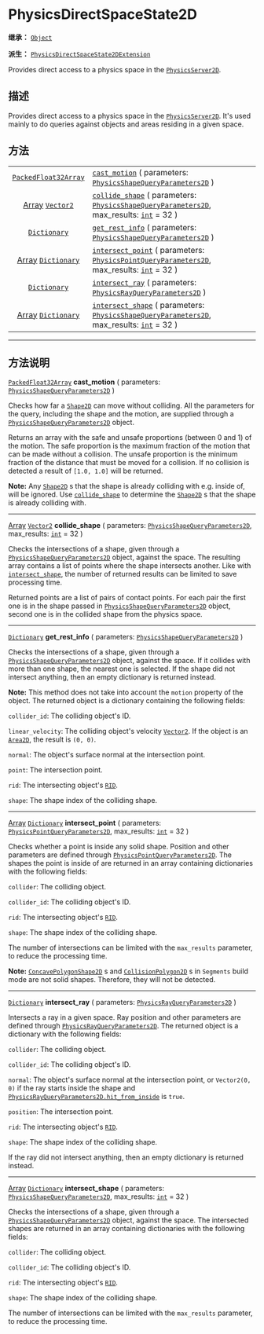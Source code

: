 <!-- ⚠ 请勿编辑本文件 ⚠ -->
<!-- 本文档使用脚本从 WeDot 引擎源码仓库生成。 -->
<!-- 生成脚本：https://github.com/WeDot-Engine/WeDot/tree/4.3/doc/tools/make_md.py； -->
<!-- 原文件：https://github.com/WeDot-Engine/WeDot/tree/4.3/doc/classes/PhysicsDirectSpaceState2D.xml。 -->

<div id="_class_physicsdirectspacestate2d"></div>

# PhysicsDirectSpaceState2D

**继承：** [`Object`](class_object.md)

**派生：** [`PhysicsDirectSpaceState2DExtension`](class_physicsdirectspacestate2dextension.md)

Provides direct access to a physics space in the [`PhysicsServer2D`](class_physicsserver2d.md).

## 描述

Provides direct access to a physics space in the [`PhysicsServer2D`](class_physicsserver2d.md). It's used mainly to do queries against objects and areas residing in a given space.

## 方法

|||
|:-:|:--|
| [`PackedFloat32Array`](class_packedfloat32array.md)         | [`cast_motion`](class_physicsdirectspacestate2dmd#class_physicsdirectspacestate2d_method_cast_motion) ( parameters: [`PhysicsShapeQueryParameters2D`](class_physicsshapequeryparameters2d.md) )                                                  |
| [Array](class_array.md) [`Vector2`](class_vector2.md)       | [`collide_shape`](class_physicsdirectspacestate2dmd#class_physicsdirectspacestate2d_method_collide_shape) ( parameters: [`PhysicsShapeQueryParameters2D`](class_physicsshapequeryparameters2d.md), max_results: [`int`](class_int.md) = 32 )     |
| [`Dictionary`](class_dictionary.md)                         | [`get_rest_info`](class_physicsdirectspacestate2dmd#class_physicsdirectspacestate2d_method_get_rest_info) ( parameters: [`PhysicsShapeQueryParameters2D`](class_physicsshapequeryparameters2d.md) )                                              |
| [Array](class_array.md) [`Dictionary`](class_dictionary.md) | [`intersect_point`](class_physicsdirectspacestate2dmd#class_physicsdirectspacestate2d_method_intersect_point) ( parameters: [`PhysicsPointQueryParameters2D`](class_physicspointqueryparameters2d.md), max_results: [`int`](class_int.md) = 32 ) |
| [`Dictionary`](class_dictionary.md)                         | [`intersect_ray`](class_physicsdirectspacestate2dmd#class_physicsdirectspacestate2d_method_intersect_ray) ( parameters: [`PhysicsRayQueryParameters2D`](class_physicsrayqueryparameters2d.md) )                                                  |
| [Array](class_array.md) [`Dictionary`](class_dictionary.md) | [`intersect_shape`](class_physicsdirectspacestate2dmd#class_physicsdirectspacestate2d_method_intersect_shape) ( parameters: [`PhysicsShapeQueryParameters2D`](class_physicsshapequeryparameters2d.md), max_results: [`int`](class_int.md) = 32 ) |

<!-- rst-class:: classref-section-separator -->

---

## 方法说明

<div id="_class_physicsdirectspacestate2d_method_cast_motion"></div>

[`PackedFloat32Array`](class_packedfloat32array.md) **cast_motion** ( parameters: [`PhysicsShapeQueryParameters2D`](class_physicsshapequeryparameters2d.md) )<div id="class_physicsdirectspacestate2d_method_cast_motion"></div>

Checks how far a [`Shape2D`](class_shape2d.md) can move without colliding. All the parameters for the query, including the shape and the motion, are supplied through a [`PhysicsShapeQueryParameters2D`](class_physicsshapequeryparameters2d.md) object.

Returns an array with the safe and unsafe proportions (between 0 and 1) of the motion. The safe proportion is the maximum fraction of the motion that can be made without a collision. The unsafe proportion is the minimum fraction of the distance that must be moved for a collision. If no collision is detected a result of `[1.0, 1.0]` will be returned.

 **Note:** Any [`Shape2D`](class_shape2d.md) s that the shape is already colliding with e.g. inside of, will be ignored. Use [`collide_shape`](#class_physicsdirectspacestate2d_method_collide_shape) to determine the [`Shape2D`](class_shape2d.md) s that the shape is already colliding with.

<!-- rst-class:: classref-item-separator -->

---

<div id="_class_physicsdirectspacestate2d_method_collide_shape"></div>

[Array](class_array.md) [`Vector2`](class_vector2.md) **collide_shape** ( parameters: [`PhysicsShapeQueryParameters2D`](class_physicsshapequeryparameters2d.md), max_results: [`int`](class_int.md) = 32 )<div id="class_physicsdirectspacestate2d_method_collide_shape"></div>

Checks the intersections of a shape, given through a [`PhysicsShapeQueryParameters2D`](class_physicsshapequeryparameters2d.md) object, against the space. The resulting array contains a list of points where the shape intersects another. Like with [`intersect_shape`](#class_physicsdirectspacestate2d_method_intersect_shape), the number of returned results can be limited to save processing time.

Returned points are a list of pairs of contact points. For each pair the first one is in the shape passed in [`PhysicsShapeQueryParameters2D`](class_physicsshapequeryparameters2d.md) object, second one is in the collided shape from the physics space.

<!-- rst-class:: classref-item-separator -->

---

<div id="_class_physicsdirectspacestate2d_method_get_rest_info"></div>

[`Dictionary`](class_dictionary.md) **get_rest_info** ( parameters: [`PhysicsShapeQueryParameters2D`](class_physicsshapequeryparameters2d.md) )<div id="class_physicsdirectspacestate2d_method_get_rest_info"></div>

Checks the intersections of a shape, given through a [`PhysicsShapeQueryParameters2D`](class_physicsshapequeryparameters2d.md) object, against the space. If it collides with more than one shape, the nearest one is selected. If the shape did not intersect anything, then an empty dictionary is returned instead.

 **Note:** This method does not take into account the `motion` property of the object. The returned object is a dictionary containing the following fields:

 `collider_id`: The colliding object's ID.

 `linear_velocity`: The colliding object's velocity [`Vector2`](class_vector2.md). If the object is an [`Area2D`](class_area2d.md), the result is `(0, 0)`.

 `normal`: The object's surface normal at the intersection point.

 `point`: The intersection point.

 `rid`: The intersecting object's [`RID`](class_rid.md).

 `shape`: The shape index of the colliding shape.

<!-- rst-class:: classref-item-separator -->

---

<div id="_class_physicsdirectspacestate2d_method_intersect_point"></div>

[Array](class_array.md) [`Dictionary`](class_dictionary.md) **intersect_point** ( parameters: [`PhysicsPointQueryParameters2D`](class_physicspointqueryparameters2d.md), max_results: [`int`](class_int.md) = 32 )<div id="class_physicsdirectspacestate2d_method_intersect_point"></div>

Checks whether a point is inside any solid shape. Position and other parameters are defined through [`PhysicsPointQueryParameters2D`](class_physicspointqueryparameters2d.md). The shapes the point is inside of are returned in an array containing dictionaries with the following fields:

 `collider`: The colliding object.

 `collider_id`: The colliding object's ID.

 `rid`: The intersecting object's [`RID`](class_rid.md).

 `shape`: The shape index of the colliding shape.

The number of intersections can be limited with the `max_results` parameter, to reduce the processing time.

 **Note:** [`ConcavePolygonShape2D`](class_concavepolygonshape2d.md) s and [`CollisionPolygon2D`](class_collisionpolygon2d.md) s in `Segments` build mode are not solid shapes. Therefore, they will not be detected.

<!-- rst-class:: classref-item-separator -->

---

<div id="_class_physicsdirectspacestate2d_method_intersect_ray"></div>

[`Dictionary`](class_dictionary.md) **intersect_ray** ( parameters: [`PhysicsRayQueryParameters2D`](class_physicsrayqueryparameters2d.md) )<div id="class_physicsdirectspacestate2d_method_intersect_ray"></div>

Intersects a ray in a given space. Ray position and other parameters are defined through [`PhysicsRayQueryParameters2D`](class_physicsrayqueryparameters2d.md). The returned object is a dictionary with the following fields:

 `collider`: The colliding object.

 `collider_id`: The colliding object's ID.

 `normal`: The object's surface normal at the intersection point, or `Vector2(0, 0)` if the ray starts inside the shape and [`PhysicsRayQueryParameters2D.hit_from_inside`](#class_physicsrayqueryparameters2d_property_hit_from_inside) is `true`.

 `position`: The intersection point.

 `rid`: The intersecting object's [`RID`](class_rid.md).

 `shape`: The shape index of the colliding shape.

If the ray did not intersect anything, then an empty dictionary is returned instead.

<!-- rst-class:: classref-item-separator -->

---

<div id="_class_physicsdirectspacestate2d_method_intersect_shape"></div>

[Array](class_array.md) [`Dictionary`](class_dictionary.md) **intersect_shape** ( parameters: [`PhysicsShapeQueryParameters2D`](class_physicsshapequeryparameters2d.md), max_results: [`int`](class_int.md) = 32 )<div id="class_physicsdirectspacestate2d_method_intersect_shape"></div>

Checks the intersections of a shape, given through a [`PhysicsShapeQueryParameters2D`](class_physicsshapequeryparameters2d.md) object, against the space. The intersected shapes are returned in an array containing dictionaries with the following fields:

 `collider`: The colliding object.

 `collider_id`: The colliding object's ID.

 `rid`: The intersecting object's [`RID`](class_rid.md).

 `shape`: The shape index of the colliding shape.

The number of intersections can be limited with the `max_results` parameter, to reduce the processing time.

[^virtual]: 本方法通常需要用户覆盖才能生效。
[^const]: 本方法无副作用，不会修改该实例的任何成员变量。
[^vararg]: 本方法除了能接受在此处描述的参数外，还能够继续接受任意数量的参数。
[^constructor]: 本方法用于构造某个类型。
[^static]: 调用本方法无需实例，可直接使用类名进行调用。
[^operator]: 本方法描述的是使用本类型作为左操作数的有效运算符。
[^bitfield]: 这个值是由下列位标志构成位掩码的整数。
[^void]: 无返回值。
